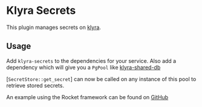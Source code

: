 # Klyra Secrets
This plugin manages secrets on [klyra](https://www.klyra.rs).

## Usage
Add `klyra-secrets` to the dependencies for your service. Also add a dependency which will give you a `PgPool` like [klyra-shared-db](https://github.com/klyra-hq/klyra/tree/main/resources/shared-db)

[`SecretStore::get_secret`] can now be called on any instance of this pool to retrieve stored secrets.

An example using the Rocket framework can be found on [GitHub](https://github.com/klyra-hq/klyra/tree/main/examples/rocket/postgres)

